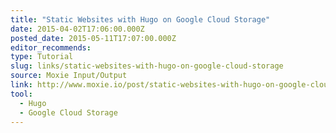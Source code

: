 ```yaml
---
title: "Static Websites with Hugo on Google Cloud Storage"
date: 2015-04-02T17:06:00.000Z
posted_date: 2015-05-11T17:07:00.000Z
editor_recommends:
type: Tutorial
slug: links/static-websites-with-hugo-on-google-cloud-storage
source: Moxie Input/Output
link: http://www.moxie.io/post/static-websites-with-hugo-on-google-cloud-storage/
tool:
  - Hugo
  - Google Cloud Storage
---
```





